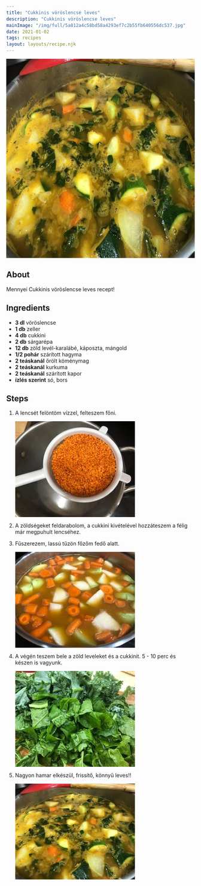 ```yaml
---
title: "Cukkinis vöröslencse leves"
description: "Cukkinis vöröslencse leves"
mainImage: "/img/full/5a812a4c58bd58a4293ef7c2b55fb640556dc537.jpg"
date: 2021-01-02
tags: recipes
layout: layouts/recipe.njk
---
```

                        
<p align="center"><a href="https://cookpad.com/hu/receptek/13146135-cukkinis-voroslencse-leves" rel="Recipe source page"><img width="751" height="532" src="/img/full/5a812a4c58bd58a4293ef7c2b55fb640556dc537.jpg"/></a></p>

## About
Mennyei Cukkinis vöröslencse leves recept! 

>  

## Ingredients
* **3 dl** vöröslencse
* **1 db** zeller
* **4 db** cukkini
* **2 db** sárgarépa
* **12 db** zöld levél-karalábé, káposzta, mángold
* **1/2 pohár** szárított hagyma
* **2 teáskanál** őrölt köménymag
* **2 teáskanál** kurkuma
* **2 teáskanál** szárított kapor
* **ízlés szerint** só, bors

## Steps

1. A lencsét felöntöm vízzel, felteszem főni.
 
    <p><img width="320" height="256" align="left" src="/img/full/fc1488e68db9b8a3272a391151d599957b8b78b3.jpg"/></p><div style="clear: both"/>

2. A zöldségeket feldarabolom, a cukkini kivételével hozzáteszem a félig már megpuhult lencséhez.
 
    <div style="clear: both"/>

3. Fűszerezem, lassú tűzön főzőm fedő alatt.
 
    <p><img width="320" height="256" align="left" src="/img/full/ec674a7019fdf2a6b47c968113967af74348971c.jpg"/></p><div style="clear: both"/>

4. A végén teszem bele a zöld leveleket és a cukkinit. 5 - 10 perc és készen is vagyunk.
 
    <p><img width="320" height="256" align="left" src="/img/full/50117993714e808f2b0ea77ebea66f36540096f4.jpg"/></p><div style="clear: both"/>

5. Nagyon hamar elkészül, frissítő, könnyű leves!!
 
    <p><img width="320" height="256" align="left" src="/img/full/e56ef46307042bcd60ec1fa50ab495950fefb96f.jpg"/></p><div style="clear: both"/>


